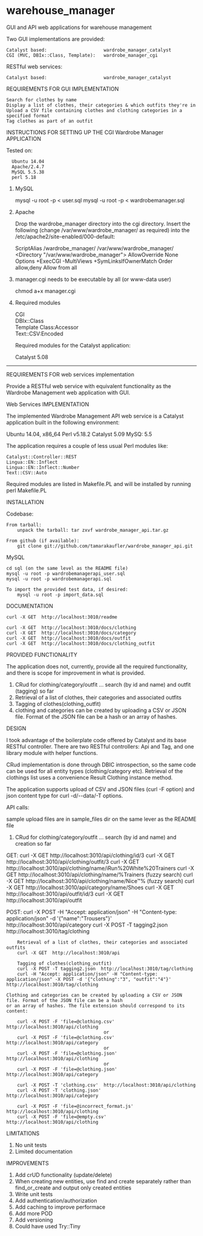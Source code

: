 # warehouse_manager
GUI and API web applications for warehouse management

Two GUI implementations are provided:

	Catalyst based:                     wardrobe_manager_catalyst
	CGI (MVC, DBIx::Class, Template):   wardrobe_manager_cgi
    
RESTful web services:

	Catalyst based:                     wardrobe_manager_catalyst

REQUIREMENTS FOR GUI IMPLEMENTATION

	Search for clothes by name
	Display a list of clothes, their categories & which outfits they're in
	Upload a CSV file containing clothes and clothing categories in a specified format
	Tag clothes as part of an outfit

INSTRUCTIONS FOR SETTING UP THE CGI Wardrobe Manager APPLICATION

Tested on:

      Ubuntu 14.04
      Apache/2.4.7
      MySQL 5.5.38
      perl 5.18

1. MySQL

	mysql -u root -p < user.sql
	mysql -u root -p < wardrobemanager.sql

2. Apache    
   
      Drop the wardrobe_manager directory into the cgi directory.
      Insert the following (change /var/www/wardrobe_manager/ as
      required) into the /etc/apache2/site-enabled/000-default:

      ScriptAlias /wardrobe_manager/ /var/www/wardrobe_manager/
      <Directory "/var/www/wardrobe_manager">
             AllowOverride None
             Options +ExecCGI -MultiViews +SymLinksIfOwnerMatch
             Order allow,deny
             Allow from all
     </Directory>

3. manager.cgi needs to be executable by all (or www-data user)

      chmod a+x manager.cgi

4. Required modules

    CGI       
    DBIx::Class       
    Template 
    Class:Accessor	    
    Text::CSV:Encoded

    Required modules for the Catalyst application:

    Catalyst 5.08


---------------------------------------------------------------------------

REQUIREMENTS FOR web services implementation

Provide a RESTful web service with equivalent functionality as the Wardrobe Management web application with GUI.

Web Services IMPLEMENTATION

The implemented Wardrobe Management API web service is a Catalyst application built in the following environment:

Ubuntu 14.04, x86_64
Perl v5.18.2
Catalyst 5.09
MySQ: 5.5

The application requires a couple of less usual Perl modules like:

    Catalyst::Controller::REST
    Lingua::EN::Inflect
    Lingua::EN::Inflect::Number
    Text::CSV::Auto

Required modules are listed in Makefile.PL and will be installed by running 
    perl Makefile.PL

INSTALLATION

Codebase:

    From tarball:
        unpack the tarball: tar zxvf wardrobe_manager_api.tar.gz

    From github (if available):
        git clone git://github.com/tamarakaufler/wardrobe_manager_api.git

MySQL

    cd sql (on the same level as the README file)
    mysql -u root -p wardrobemanagerapi_user.sql
    mysql -u root -p wardrobemanagerapi.sql

    To import the provided test data, if desired:
        mysql -u root -p import_data.sql

DOCUMENTATION

    curl -X GET  http://localhost:3010/readme

    curl -X GET  http://localhost:3010/docs/clothing
    curl -X GET  http://localhost:3010/docs/category
    curl -X GET  http://localhost:3010/docs/outfit
    curl -X GET  http://localhost:3010/docs/clothing_outfit

PROVIDED FUNCTIONALITY

The application does not, currently, provide all the required functionality, and there is scope for improvement in what is provided.

1) CRud for clothing/category/outfit ... search (by id and name) and outfit (tagging) so far
2) Retrieval of a list of clothes, their categories and associated outfits
3) Tagging of clothes(clothing_outfit)
4) clothing and categories can be created by uploading a CSV or JSON file. Format of the JSON file can be a hash or an array of hashes.

DESIGN

I took advantage of the boilerplate code offered by Catalyst and its base RESTful controller. There are two RESTful controllers: Api and Tag,
and one library module with helper functions.

CRud implementation is done through DBIC introspection, so the same code can be used for all entity types (clothing/category etc).
Retrieval of the clothings list uses a convenience Result Clothing instance method. 

The application supports upload of CSV and JSON files (curl -F option) and json content type for curl -d/--data/-T options.  

API calls:

sample upload files are in sample_files dir on the same lever as the README file

1) CRud for clothing/category/outfit ... search (by id and name) and creation so far

GET:
	    curl -X GET  http://localhost:3010/api/clothing/id/3
	    curl -X GET  http://localhost:3010/api/clothing/outfit/3
	    curl -X GET  http://localhost:3010/api/clothing/name/iRun%20White%20Trainers
	    curl -X GET  http://localhost:3010/api/clothing/name/%Trainers    (fuzzy search)
	    curl -X GET  http://localhost:3010/api/clothing/name/Nice™%       (fuzzy search)
	    curl -X GET  http://localhost:3010/api/category/name/Shoes
	    curl -X GET  http://localhost:3010/api/outfit/id/3
	    curl -X GET  http://localhost:3010/api/outfit

POST:
	    curl -X POST -H "Accept: application/json" -H "Content-type: application/json" -d '{"name":"Trousers"}'  http://localhost:3010/api/category
	    curl -X POST -T tagging2.json  http://localhost:3010/tag/clothing
	
	    Retrieval of a list of clothes, their categories and associated outfits
	    curl -X GET  http://localhost:3010/api
	
	    Tagging of clothes(clothing_outfit)
	    curl -X POST -T tagging2.json  http://localhost:3010/tag/clothing 
	    curl -H "Accept: application/json" -H "Content-type: application/json" -X POST -d '{"clothing":"3", "outfit":"4"}'  http://localhost:3010/tag/clothing

    Clothing and categories can be created by uploading a CSV or JSON file. Format of the JSON file can be a hash
    or an array of hashes. The file extension should correspond to its content:        

        curl -X POST -F 'file=@clothing.csv'  http://localhost:3010/api/clothing
                                        or
        curl -X POST -F 'file=@clothing.csv'  http://localhost:3010/api/category
                                        or
        curl -X POST -F 'file=@clothing.json'  http://localhost:3010/api/clothing
                                        or
        curl -X POST -F 'file=@clothing.json'  http://localhost:3010/api/category

        curl -X POST -T 'clothing.csv'  http://localhost:3010/api/clothing
        curl -X POST -T 'clothing.json'  http://localhost:3010/api/category

        curl -X POST -F 'file=@incorrect_format.js'  http://localhost:3010/api/clothing
        curl -X POST -F 'file=@empty.csv'  http://localhost:3010/api/clothing

LIMITATIONS

1) No unit tests
2) Limited documentation

IMPROVEMENTS 

1) Add crUD functionality (update/delete)
2) When creating new entities, use find and create separately rather than find_or_create and output only created entities
3) Write unit tests
4) Add authentication/authorization
5) Add caching to improve performace
6) Add more POD
7) Add versioning
8) Could have used Try::Tiny


